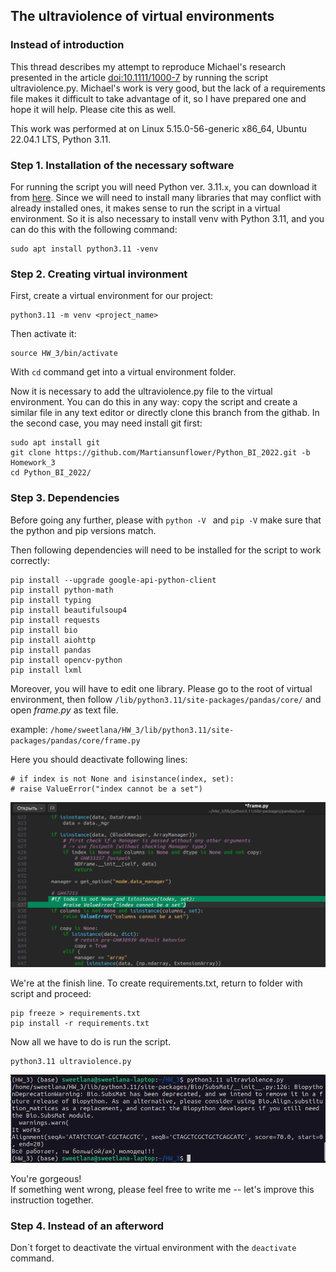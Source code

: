 ## The ultraviolence of virtual environments

### Instead of introduction 
This thread describes my attempt to reproduce Michael's research presented in the article [doi:10.1111/1000-7](https://mangaplus.shueisha.co.jp/titles/100027) by running the script ultraviolence.py. Michael's work is very good, but the lack of a requirements file makes it difficult to take advantage of it, so I have prepared one and hope it will help. Please cite this as well.

This work was performed at on Linux 5.15.0-56-generic x86_64, Ubuntu 22.04.1 LTS, Python 3.11.

### Step 1. Installation of the necessary software
For running the script you will need Python ver. 3.11.`x`, you can download it from [here](https://www.python.org/downloads/release/python-3111/).
Since we will need to install many libraries that may conflict with already installed ones, it makes sense to run the script in a virtual environment.
So it is also necessary to install venv with Python 3.11, and you can do this with the following command:

```
sudo apt install python3.11 -venv
```

### Step 2. Creating virtual invironment 
First, create a virtual environment for our project:
```
python3.11 -m venv <project_name>
```
Then activate it:
```
source HW_3/bin/activate
```
With ```cd``` command get into a virtual environment folder. 

Now it is necessary to add the ultraviolence.py file to the virtual environment. You can do this in any way: copy the script and create a similar file in any text editor or directly clone this branch from the githab. In the second case, you may need install git first: 
```
sudo apt install git
git clone https://github.com/Martiansunflower/Python_BI_2022.git -b Homework_3
cd Python_BI_2022/
```

### Step 3. Dependencies

Before going any further, please with ```python -V ``` and ```pip -V``` make sure that the python and pip versions match. 

Then following dependencies will need to be installed for the script to work correctly:
```
pip install --upgrade google-api-python-client
pip install python-math
pip install typing
pip install beautifulsoup4
pip install requests
pip install bio
pip install aiohttp
pip install pandas
pip install opencv-python
pip install lxml
```
Moreover, you will have to edit one library. Please go to the root of virtual environment, then follow `/lib/python3.11/site-packages/pandas/core/` and open _frame.py_ as text file.

example: ``/home/sweetlana/HW_3/lib/python3.11/site-packages/pandas/core/frame.py``

Here you should deactivate following lines:
```
# if index is not None and isinstance(index, set):
# raise ValueError("index cannot be a set")
```
![](https://github.com/Martiansunflower/Python_BI_2022/blob/8d1331911402e4218e7828a92458ea531b9250e5/be_careful.png)

We're at the finish line. To create requirements.txt, return to folder with script and proceed:
```
pip freeze > requirements.txt
pip install -r requirements.txt
```

Now all we have to do is run the script. 

```
python3.11 ultraviolence.py
```
![](https://github.com/Martiansunflower/Python_BI_2022/blob/8d1331911402e4218e7828a92458ea531b9250e5/sucsess.png)

You're gorgeous! \
If something went wrong, please feel free to write me -- let's improve this instruction together.

### Step 4. Instead of an afterword 

Don`t forget to deactivate the virtual environment with the ```deactivate``` command. 
